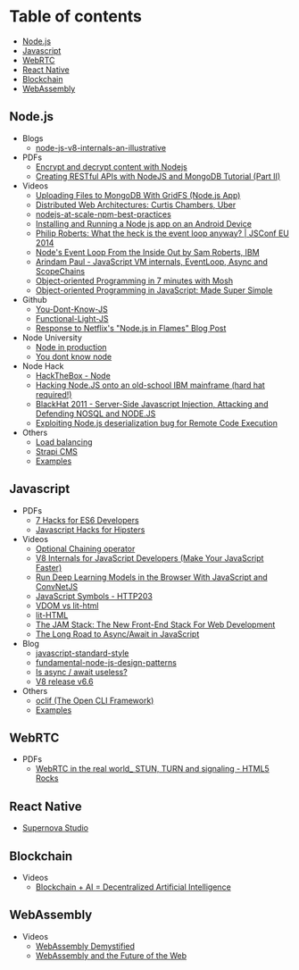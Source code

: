 # Table of contents

- [Node.js](#nodejs)
- [Javascript](#javascript)
- [WebRTC](#webrtc)
- [React Native](#react-native)
- [Blockchain](#blockchain)
- [WebAssembly](#webassembly)

## Node.js
  - Blogs
    - [node-js-v8-internals-an-illustrative](https://codeburst.io/node-js-v8-internals-an-illustrative-primer-83766e983bf6)
  - PDFs
    - [Encrypt and decrypt content with Nodejs](pdf/node/Encrypt%20and%20decrypt%20content%20with%20Nodejs%20-%20chris-rock.pdf)
    - [Creating RESTful APIs with NodeJS and MongoDB Tutorial (Part II)](pdf/node/Creating%20RESTful%20APIs%20with%20NodeJS%20and%20MongoDB%20Tutorial%20(Part%20II)%20_%20Adrian%20Mejia%20Blog.pdf)
  - Videos
    - [Uploading Files to MongoDB With GridFS (Node.js App)](https://www.youtube.com/watch?v=3f5Q9wDePzY)
    - [Distributed Web Architectures: Curtis Chambers, Uber](https://www.youtube.com/watch?v=vujVmugFsKc&list=PLFk35rHowTvGUsVMO6r8KPUryn7sjSbjO&index=7&t=0s)
    - [nodejs-at-scale-npm-best-practices](https://blog.risingstack.com/nodejs-at-scale-npm-best-practices)
    - [Installing and Running a Node js app on an Android Device](https://www.youtube.com/watch?v=sOmlK6e4yww)
    - [Philip Roberts: What the heck is the event loop anyway? | JSConf EU 2014](https://www.youtube.com/watch?v=8aGhZQkoFbQ)
    - [Node's Event Loop From the Inside Out by Sam Roberts, IBM](https://www.youtube.com/watch?v=P9csgxBgaZ8)
    - [Arindam Paul - JavaScript VM internals, EventLoop, Async and ScopeChains](https://www.youtube.com/watch?v=QyUFheng6J0)
    - [Object-oriented Programming in 7 minutes with Mosh](https://www.youtube.com/watch?v=pTB0EiLXUC8)
    - [Object-oriented Programming in JavaScript: Made Super Simple](https://www.youtube.com/watch?v=PFmuCDHHpwk)
  - Github
    - [You-Dont-Know-JS](https://github.com/getify/You-Dont-Know-JS)
    - [Functional-Light-JS](https://github.com/getify/Functional-Light-JS)
    - [Response to Netflix's "Node.js in Flames" Blog Post](https://gist.github.com/hueniverse/a3109f716bf25718ba0e)
  - Node University
    - [Node in production](https://node.university/p/node-in-production)
    - [You dont know node](https://node.university/p/you-dont-know-node)
  - Node Hack
    - [HackTheBox - Node](https://www.youtube.com/watch?v=sW10TlZF62w)
    - [Hacking Node.JS onto an old-school IBM mainframe (hard hat required!)](https://www.youtube.com/watch?v=5OHeJca_ByA)
    - [BlackHat 2011 - Server-Side Javascript Injection, Attacking and Defending NOSQL and NODE.JS](https://www.youtube.com/watch?v=ZYiTLZGK4AQ)
    - [Exploiting Node.js deserialization bug for Remote Code Execution](https://www.youtube.com/watch?v=GFacPoWOcw0)
  - Others
    - [Load balancing](https://www.keithcirkel.co.uk/load-balancing-node-js)
    - [Strapi CMS](https://github.com/strapi/strapi)
    - [Examples](/examples/node/readme.md)

## Javascript

  - PDFs
    - [7 Hacks for ES6 Developers](pdf/js/7%20Hacks%20for%20ES6%20Developers%20–%20DailyJS%20–%20Medium.pdf)
    - [Javascript Hacks for Hipsters](pdf/js/Javascript%20Hacks%20for%20Hipsters%20–%20Hacker%20Noon.pdf)
  - Videos
    - [Optional Chaining operator](https://www.youtube.com/watch?v=FKRVqtP8o48)
    - [V8 Internals for JavaScript Developers (Make Your JavaScript Faster)](https://www.youtube.com/watch?v=EhpmNyR2Za0)
    - [Run Deep Learning Models in the Browser With JavaScript and ConvNetJS](https://www.youtube.com/watch?v=out-60vx558)
    - [JavaScript Symbols - HTTP203](https://www.youtube.com/watch?v=qIU151UPOSY)
    - [VDOM vs lit-html](https://www.youtube.com/watch?v=uCHZJy2n8Qs)
    - [lit-HTML](https://www.youtube.com/watch?v=Io6JjgckHbg)
    - [The JAM Stack: The New Front-End Stack For Web Development](https://www.youtube.com/watch?v=_3zYAMkaMf8)
    - [The Long Road to Async/Await in JavaScript](https://www.youtube.com/watch?v=IZIcWl-jq_0)
  - Blog
    - [javascript-standard-style](https://standardjs.com/rules.html#javascript-standard-style)
    - [fundamental-node-js-design-patterns](https://blog.risingstack.com/fundamental-node-js-design-patterns)
    - [Is async / await useless?](https://www.youtube.com/watch?v=ho5PnBOoacw)
    - [V8 release v6.6](https://v8project.blogspot.in/2018/03/v8-release-66.html)
  - Others
    - [oclif (The Open CLI Framework)](https://oclif.io)
    - [Examples](/examples/js/readme.md)
  
## WebRTC
  - PDFs
    - [WebRTC in the real world_ STUN, TURN and signaling - HTML5 Rocks](pdf/webrtc/WebRTC%20in%20the%20real%20world_%20STUN%2C%20TURN%20and%20signaling%20-%20HTML5%20Rocks.pdf)
  
## React Native
  - [Supernova Studio](https://supernova.studio)
    
## Blockchain
  - Videos
    - [Blockchain + AI = Decentralized Artificial Intelligence](https://www.youtube.com/watch?v=ogk4DnqXvuA)
    
## WebAssembly
  - Videos
    - [WebAssembly Demystified](https://www.youtube.com/watch?v=6Y3W94_8scw)
    - [WebAssembly and the Future of the Web](https://www.youtube.com/watch?v=JWCr9vcpl3w)
